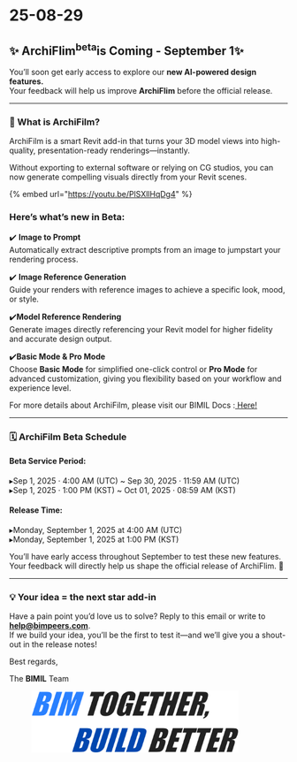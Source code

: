 # 25-08-29

## ✨ ArchiFlim<sup>beta</sup>is Coming - September 1✨

You’ll soon get early access to explore our **new AI-powered design features.**\
Your feedback will help us improve **ArchiFlim** before the official release.

***

### 📌 What is ArchiFilm?

ArchiFilm is a smart Revit add-in that turns your 3D model views into high-quality, presentation-ready renderings—instantly.

Without exporting to external software or relying on CG studios, you can now generate compelling visuals directly from your Revit scenes.

{% embed url="https://youtu.be/PlSXllHqDg4" %}

### Here’s what’s new in Beta:

✔️ **Image to Prompt**\
Automatically extract descriptive prompts from an image to jumpstart your rendering process.

✔️ **Image Reference Generation**\
Guide your renders with reference images to achieve a specific look, mood, or style.

✔️**Model Reference Rendering**\
Generate images directly referencing your Revit model for higher fidelity and accurate design output.

✔️**Basic Mode & Pro Mode**\
Choose **Basic Mode** for simplified one-click control or **Pro Mode** for advanced customization, giving you flexibility based on your workflow and experience level.

For more details about ArchiFilm, please visit our BIMIL Docs :[ Here!](../../add-ins/archi-film/)

***

### 🗓 ArchiFilm Beta Schedule

#### Beta Service Period:

▸Sep 1, 2025 · 4:00 AM (UTC) \~ Sep 30, 2025 · 11:59 AM (UTC)\
▸Sep 1, 2025 · 1:00 PM (KST) \~ Oct 01, 2025 · 08:59 AM (KST)

#### **Release Time:**

▸Monday, September 1, 2025 at 4:00 AM (UTC)\
▸Monday, September 1, 2025 at 1:00 PM (KST)

You’ll have early access throughout September to test these new features.\
Your feedback will directly help us shape the official release of ArchiFlim. 🚀

***

### 💡 Your idea = the next star add-in

Have a pain point you’d love us to solve? Reply to this email or write to [**help@bimpeers.com**](mailto:help@bimpeers.com?subject=undefined\&body=undefined).\
If we build your idea, you’ll be the first to test it—and we’ll give you a shout-out in the release notes!

Best regards,

The **BIMIL** Team

<figure><img src="../../.gitbook/assets/image.png" alt="" width="375"><figcaption></figcaption></figure>
